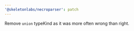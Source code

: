 ```yaml
---
'@skeletonlabs/necroparser': patch
---
```


Remove `union` typeKind as it was more often wrong than right.
